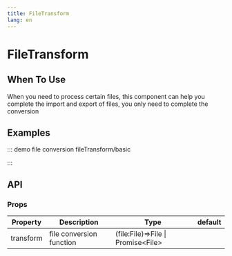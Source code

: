 ```yaml
---
title: FileTransform
lang: en
---
```

# FileTransform

## When To Use

When you need to process certain files, this component can help you complete the import and export of files, you only need to complete the conversion

## Examples

::: demo file conversion
fileTransform/basic

:::

## API

### Props

| Property  | Description               | Type                                 | default |
| --------- | ------------------------- | ------------------------------------ | ------- |
| transform | file conversion  function | (file:File)=>File \| Promise\<File\> |         |
